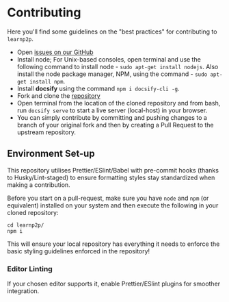 # Contributing

Here you'll find some guidelines on the "best practices" for contributing to `learnp2p`.

- Open [issues on our GitHub](https://github.com/shresthagrawal/learnp2p/issues)
- Install node; For Unix-based consoles, open terminal and use the following command to install node - `sudo apt-get install nodejs`. Also install the node package manager, NPM, using the command - `sudo apt-get install npm`.
- Install **docsify** using the command `npm i docsify-cli -g`.
- Fork and clone the [repository](https://github.com/shresthagrawal/learnp2p)
- Open terminal from the location of the cloned repository and from bash, run `docsify serve` to start a live server (local-host) in your browser.
- You can simply contribute by committing and pushing changes to a branch of your original fork and then by creating a Pull Request to the upstream repository.

## Environment Set-up

This repository utilises Prettier/ESlint/Babel with pre-commit hooks (thanks to Husky/Lint-staged) to ensure formatting styles stay standardized when making a contribution.

Before you start on a pull-request, make sure you have `node` and `npm` (or equivalent) installed on your system and then execute the following in your cloned repository:

```
cd learnp2p/
npm i
```

This will ensure your local repository has everything it needs to enforce the basic styling guidelines enforced in the repository!

### Editor Linting

If your chosen editor supports it, enable Prettier/ESlint plugins for smoother integration.
